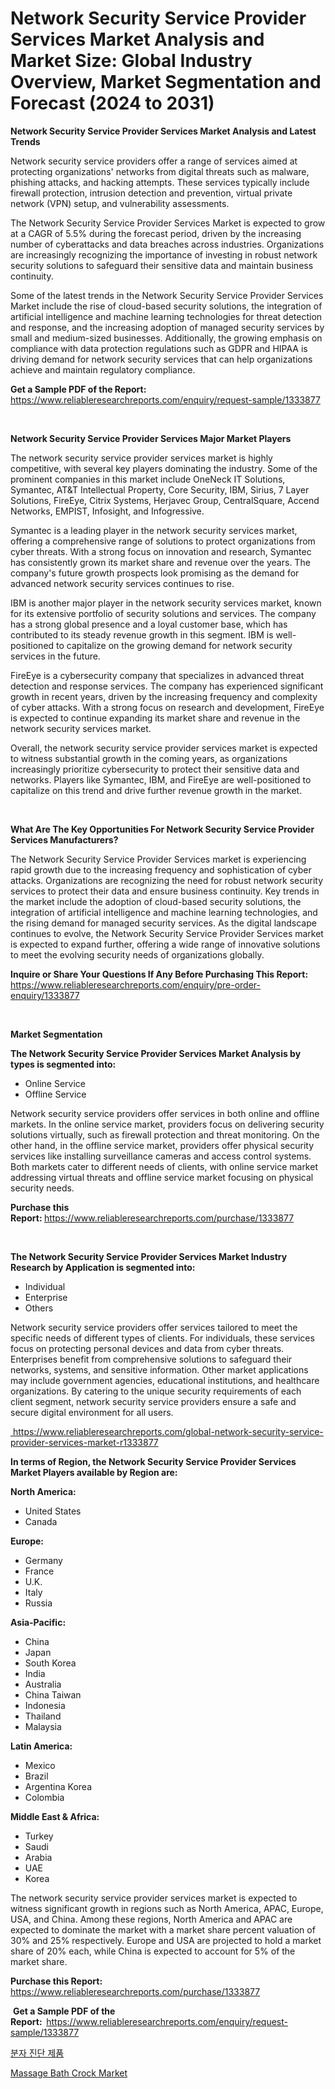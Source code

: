 <p><h1>Network Security Service Provider Services Market Analysis and Market Size: Global Industry Overview, Market Segmentation and Forecast (2024 to 2031)</h1></p><p><strong>Network Security Service Provider Services Market Analysis and Latest Trends</strong></p>
<p><p>Network security service providers offer a range of services aimed at protecting organizations' networks from digital threats such as malware, phishing attacks, and hacking attempts. These services typically include firewall protection, intrusion detection and prevention, virtual private network (VPN) setup, and vulnerability assessments.</p><p>The Network Security Service Provider Services Market is expected to grow at a CAGR of 5.5% during the forecast period, driven by the increasing number of cyberattacks and data breaches across industries. Organizations are increasingly recognizing the importance of investing in robust network security solutions to safeguard their sensitive data and maintain business continuity.</p><p>Some of the latest trends in the Network Security Service Provider Services Market include the rise of cloud-based security solutions, the integration of artificial intelligence and machine learning technologies for threat detection and response, and the increasing adoption of managed security services by small and medium-sized businesses. Additionally, the growing emphasis on compliance with data protection regulations such as GDPR and HIPAA is driving demand for network security services that can help organizations achieve and maintain regulatory compliance.</p></p>
<p><strong>Get a Sample PDF of the Report:&nbsp;</strong> <a href="https://www.reliableresearchreports.com/enquiry/request-sample/1333877">https://www.reliableresearchreports.com/enquiry/request-sample/1333877</a></p>
<p>&nbsp;</p>
<p><strong>Network Security Service Provider Services Major Market Players</strong></p>
<p><p>The network security service provider services market is highly competitive, with several key players dominating the industry. Some of the prominent companies in this market include OneNeck IT Solutions, Symantec, AT&T Intellectual Property, Core Security, IBM, Sirius, 7 Layer Solutions, FireEye, Citrix Systems, Herjavec Group, CentralSquare, Accend Networks, EMPIST, Infosight, and Infogressive.</p><p>Symantec is a leading player in the network security services market, offering a comprehensive range of solutions to protect organizations from cyber threats. With a strong focus on innovation and research, Symantec has consistently grown its market share and revenue over the years. The company's future growth prospects look promising as the demand for advanced network security services continues to rise.</p><p>IBM is another major player in the network security services market, known for its extensive portfolio of security solutions and services. The company has a strong global presence and a loyal customer base, which has contributed to its steady revenue growth in this segment. IBM is well-positioned to capitalize on the growing demand for network security services in the future.</p><p>FireEye is a cybersecurity company that specializes in advanced threat detection and response services. The company has experienced significant growth in recent years, driven by the increasing frequency and complexity of cyber attacks. With a strong focus on research and development, FireEye is expected to continue expanding its market share and revenue in the network security services market.</p><p>Overall, the network security service provider services market is expected to witness substantial growth in the coming years, as organizations increasingly prioritize cybersecurity to protect their sensitive data and networks. Players like Symantec, IBM, and FireEye are well-positioned to capitalize on this trend and drive further revenue growth in the market.</p></p>
<p>&nbsp;</p>
<p><strong>What Are The Key Opportunities For Network Security Service Provider Services Manufacturers?</strong></p>
<p><p>The Network Security Service Provider Services market is experiencing rapid growth due to the increasing frequency and sophistication of cyber attacks. Organizations are recognizing the need for robust network security services to protect their data and ensure business continuity. Key trends in the market include the adoption of cloud-based security solutions, the integration of artificial intelligence and machine learning technologies, and the rising demand for managed security services. As the digital landscape continues to evolve, the Network Security Service Provider Services market is expected to expand further, offering a wide range of innovative solutions to meet the evolving security needs of organizations globally.</p></p>
<p><strong>Inquire or Share Your Questions If Any Before Purchasing This Report:</strong> <a href="https://www.reliableresearchreports.com/enquiry/pre-order-enquiry/1333877">https://www.reliableresearchreports.com/enquiry/pre-order-enquiry/1333877</a></p>
<p>&nbsp;</p>
<p><strong>Market Segmentation</strong></p>
<p><strong>The Network Security Service Provider Services Market Analysis by types is segmented into:</strong></p>
<p><ul><li>Online Service</li><li>Offline Service</li></ul></p>
<p><p>Network security service providers offer services in both online and offline markets. In the online service market, providers focus on delivering security solutions virtually, such as firewall protection and threat monitoring. On the other hand, in the offline service market, providers offer physical security services like installing surveillance cameras and access control systems. Both markets cater to different needs of clients, with online service market addressing virtual threats and offline service market focusing on physical security needs.</p></p>
<p><strong>Purchase this Report:&nbsp;</strong><a href="https://www.reliableresearchreports.com/purchase/1333877">https://www.reliableresearchreports.com/purchase/1333877</a></p>
<p>&nbsp;</p>
<p><strong>The Network Security Service Provider Services Market Industry Research by Application is segmented into:</strong></p>
<p><ul><li>Individual</li><li>Enterprise</li><li>Others</li></ul></p>
<p><p>Network security service providers offer services tailored to meet the specific needs of different types of clients. For individuals, these services focus on protecting personal devices and data from cyber threats. Enterprises benefit from comprehensive solutions to safeguard their networks, systems, and sensitive information. Other market applications may include government agencies, educational institutions, and healthcare organizations. By catering to the unique security requirements of each client segment, network security service providers ensure a safe and secure digital environment for all users.</p></p>
<p><a href="https://www.reliableresearchreports.com/global-network-security-service-provider-services-market-r1333877">&nbsp;https://www.reliableresearchreports.com/global-network-security-service-provider-services-market-r1333877</a></p>
<p><strong>In terms of Region, the Network Security Service Provider Services Market Players available by Region are:</strong></p>
<p>
    <p> <strong> North America: </strong>
        <ul>
            <li>United States</li>
            <li>Canada</li>
        </ul>
        </p> 
    <p> <strong> Europe: </strong>
        <ul>
            <li>Germany</li>
            <li>France</li>
            <li>U.K.</li>
            <li>Italy</li>
            <li>Russia</li>
        </ul>
        </p> 
    <p> <strong> Asia-Pacific: </strong>
        <ul>
            <li>China</li>
            <li>Japan</li>
            <li>South Korea</li>
            <li>India</li>
            <li>Australia</li>
            <li>China Taiwan</li>
            <li>Indonesia</li>
            <li>Thailand</li>
            <li>Malaysia</li>
        </ul>
        </p> 
    <p> <strong> Latin America: </strong>
        <ul>
            <li>Mexico</li>
            <li>Brazil</li>
            <li>Argentina Korea</li>
            <li>Colombia</li>
        </ul>
        </p> 
    <p> <strong> Middle East & Africa: </strong>
        <ul>
            <li>Turkey</li>
            <li>Saudi</li>
            <li>Arabia</li>
            <li>UAE</li>
            <li>Korea</li>
        </ul>
    </p>
    </p>
<p><p>The network security service provider services market is expected to witness significant growth in regions such as North America, APAC, Europe, USA, and China. Among these regions, North America and APAC are expected to dominate the market with a market share percent valuation of 30% and 25% respectively. Europe and USA are projected to hold a market share of 20% each, while China is expected to account for 5% of the market share.</p></p>
<p><strong>Purchase this Report: </strong><a href="https://www.reliableresearchreports.com/purchase/1333877">https://www.reliableresearchreports.com/purchase/1333877</a></p>
<p>&nbsp;<strong>Get a Sample PDF of the Report:&nbsp;&nbsp;</strong><a href="https://www.reliableresearchreports.com/enquiry/request-sample/1333877">https://www.reliableresearchreports.com/enquiry/request-sample/1333877</a></p>
<p><strong></strong></p>
<p><p><a href="https://github.com/CliftonFisher9067/Market-Research-Report-List-2/blob/main/6560820182677.md">분자 진단 제품</a></p><p><a href="https://github.com/mqlmqing52/Market-Research-Report-List-1/blob/main/massage-bath-crock-market.md">Massage Bath Crock Market</a></p></p>
